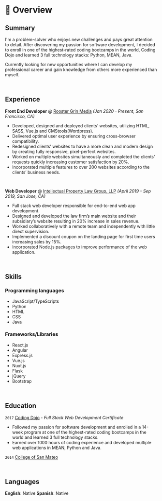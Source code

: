# 📖 Overview

## Summary

I'm a problem-solver who enjoys new challenges and pays great attention to detail. After discovering my passion for software development, I decided to enroll in one of the highest-rated coding bootcamps in the world, Coding Dojo and learned 3 full technology stacks: Python, MEAN, Java.

Currently looking for new opportunities where I can develop my professional career and gain knowledge from others more experienced than myself.

&nbsp;

## Experience

**Front End Developer** @ [Rooster Grin Media](https://www.roostergrin.com/) _(Jan 2020 - Present, San Francisco, CA)_

- Developed, designed and deployed clients’ websites, utilizing HTML, SASS, Vue.js and CMStools(Wordpress).
- Delivered optimal user experience by ensuring cross-browser compatibility.
- Redesigned clients’ websites to have a more clean and modern design by creating fully responsive, pixel-perfect websites.
- Worked on multiple websites simultaneously and completed the clients’ requests quickly increasing customer satisfaction by 20%.
- Incorporated multiple features to over 200 websites according to the clients’ business needs.

&nbsp;

**Web Developer** @ [Intellectual Property Law Group, LLP](https://www.iplg.com/) _(April 2019 - Sep 2019, San Jose, CA)_

-	Full stack web developer responsible for end-to-end web app development.
-	Designed and developed the law firm’s main website and their subsidiary’s website resulting in 20% increase in sales revenue.
-	Worked collaboratively with a remote team and independently with little direct supervision.
-	Implemented a discount coupon on the landing page for first time users increasing sales by 15%.
-	Incorporated Node.js packages to improve performance of the web application.

&nbsp;

## Skills

### Programming languages
- JavaScript/TypeScripts
- Python
- HTML
- CSS
- Java

### Frameworks/Libraries
- React.js
- Angular
- Express.js
- Vue.js
- Nuxt.js
- Flask
- jQuery
- Bootstrap

&nbsp;

## Education

`2017` [Coding Dojo](https://www.codingdojo.com/) - _Full Stack Web Development Certificate_

- Followed my passion for software development and enrolled in a 14-week program at one of the
highest-rated coding bootcamps in the world and learned 3 full technology stacks.
- Earned over 1000 hours of coding experience and developed multiple web applications in MEAN, Python and Java.

`2014` [College of San Mateo](https://collegeofsanmateo.edu/)

&nbsp;

## Languages
**English**: Native
**Spanish**: Native